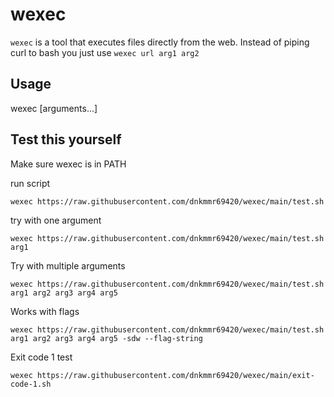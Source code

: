 # wexec

`wexec` is a tool that executes files directly from the web. Instead of piping curl to bash you just use `wexec url arg1 arg2`

## Usage

wexec <url> [arguments...]

## Test this yourself

Make sure wexec is in PATH

run script

```shell
wexec https://raw.githubusercontent.com/dnkmmr69420/wexec/main/test.sh
```

try with one argument

```shell
wexec https://raw.githubusercontent.com/dnkmmr69420/wexec/main/test.sh arg1
```

Try with multiple arguments

```shell
wexec https://raw.githubusercontent.com/dnkmmr69420/wexec/main/test.sh arg1 arg2 arg3 arg4 arg5
```

Works with flags

```shell
wexec https://raw.githubusercontent.com/dnkmmr69420/wexec/main/test.sh arg1 arg2 arg3 arg4 arg5 -sdw --flag-string
```

Exit code 1 test

```shell
wexec https://raw.githubusercontent.com/dnkmmr69420/wexec/main/exit-code-1.sh
```
